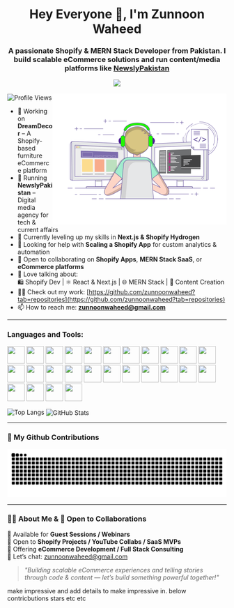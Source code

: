 <h1 align="center">Hey Everyone 👋, I'm Zunnoon Waheed</h1>


<h3 align="center">A passionate Shopify & MERN Stack Developer from Pakistan. I build scalable eCommerce solutions and run content/media platforms like <a href="https://www.youtube.com/@NewslyPakistan" target="_blank">NewslyPakistan</a></h3>

<p align="center">
  <a href="https://github.com/zunnoonwaheed">
    <img src="https://img.shields.io/github/followers/zunnoonwaheed?label=Follow&style=social" />
  </a>


</p>

<img align="right" alt="Coding" width="400" src="https://raw.githubusercontent.com/devSouvik/devSouvik/master/gif3.gif">

<p align="left">
  <img src="https://komarev.com/ghpvc/?username=zunnoonwaheed&label=Profile%20views&color=0e75b6&style=flat" alt="Profile Views" />
</p>

- 🔭 Working on **DreamDecor** – A Shopify-based furniture eCommerce platform  
- 📰 Running **NewslyPakistan** – Digital media agency for tech & current affairs  
- 🌱 Currently leveling up my skills in **Next.js & Shopify Hydrogen**  
- 🤝 Looking for help with **Scaling a Shopify App** for custom analytics & automation  
- 👯 Open to collaborating on **Shopify Apps**, **MERN Stack SaaS**, or **eCommerce platforms**  
- 💬 Love talking about:  
  🛍️ Shopify Dev | ⚛️ React & Next.js | 🌐 MERN Stack | 📰 Content Creation  
- 👨‍💻 Check out my work: [https://github.com/zunnoonwaheed?tab=repositories](https://github.com/zunnoonwaheed?tab=repositories)  
- 📫 How to reach me: **zunnoonwaheed@gmail.com**

---

<h3 align="left">Languages and Tools:</h3>
<p align="left">
  <img src="https://cdn.jsdelivr.net/gh/devicons/devicon/icons/c/c-original.svg" width="40" height="40"/>
  <img src="https://cdn.jsdelivr.net/gh/devicons/devicon/icons/cplusplus/cplusplus-original.svg" width="40" height="40"/>
  <img src="https://cdn.jsdelivr.net/gh/devicons/devicon/icons/csharp/csharp-original.svg" width="40" height="40"/>
  <img src="https://cdn.jsdelivr.net/gh/devicons/devicon/icons/css3/css3-original.svg" width="40" height="40"/>
  <img src="https://cdn.jsdelivr.net/gh/devicons/devicon/icons/docker/docker-original.svg" width="40" height="40"/>
  <img src="https://cdn.jsdelivr.net/gh/devicons/devicon/icons/express/express-original.svg" width="40" height="40"/>
  <img src="https://cdn.jsdelivr.net/gh/devicons/devicon/icons/figma/figma-original.svg" width="40" height="40"/>
  <img src="https://cdn.jsdelivr.net/gh/devicons/devicon/icons/git/git-original.svg" width="40" height="40"/>
  <img src="https://cdn.jsdelivr.net/gh/devicons/devicon/icons/html5/html5-original.svg" width="40" height="40"/>
  <img src="https://cdn.jsdelivr.net/gh/devicons/devicon/icons/javascript/javascript-original.svg" width="40" height="40"/>
  <img src="https://www.vectorlogo.zone/logos/jenkins/jenkins-icon.svg" width="40" height="40"/>
  <img src="https://cdn.jsdelivr.net/gh/devicons/devicon/icons/linux/linux-original.svg" width="40" height="40"/>
  <img src="https://cdn.jsdelivr.net/gh/devicons/devicon/icons/mongodb/mongodb-original.svg" width="40" height="40"/>
  <img src="https://cdn.jsdelivr.net/gh/devicons/devicon/icons/mysql/mysql-original.svg" width="40" height="40"/>
  <img src="https://cdn.jsdelivr.net/gh/devicons/devicon/icons/nginx/nginx-original.svg" width="40" height="40"/>
  <img src="https://cdn.jsdelivr.net/gh/devicons/devicon/icons/nodejs/nodejs-original.svg" width="40" height="40"/>
  <img src="https://cdn.jsdelivr.net/gh/devicons/devicon/icons/pandas/pandas-original.svg" width="40" height="40"/>
  <img src="https://cdn.jsdelivr.net/gh/devicons/devicon/icons/php/php-original.svg" width="40" height="40"/>
  <img src="https://www.vectorlogo.zone/logos/getpostman/getpostman-icon.svg" width="40" height="40"/>
  <img src="https://cdn.jsdelivr.net/gh/devicons/devicon/icons/python/python-original.svg" width="40" height="40"/>
  <img src="https://cdn.jsdelivr.net/gh/devicons/devicon/icons/pytorch/pytorch-original.svg" width="40" height="40"/>
  <img src="https://cdn.jsdelivr.net/gh/devicons/devicon/icons/react/react-original.svg" width="40" height="40"/>
  <img src="https://cdn.jsdelivr.net/gh/devicons/devicon/icons/redux/redux-original.svg" width="40" height="40"/>
  <img src="https://www.vectorlogo.zone/logos/springio/springio-icon.svg" width="40" height="40"/>
  <img src="https://cdn.jsdelivr.net/gh/devicons/devicon/icons/tailwindcss/tailwindcss-plain.svg" width="40" height="40"/>
  <img src="https://cdn.jsdelivr.net/gh/devicons/devicon/icons/tensorflow/tensorflow-original.svg" width="40" height="40"/>
</p>

<p><img align="left" src="https://github-readme-stats.vercel.app/api/top-langs?username=zunnoonwaheed&show_icons=true&locale=en&layout=compact&theme=vue&hide_border=true" alt="Top Langs" /></p>

<p>&nbsp;<img align="center" src="https://github-readme-stats.vercel.app/api?username=zunnoonwaheed&show_icons=true&locale=en&theme=vue&hide_border=true" alt="GitHub Stats" /></p>

---

### 📝 My Github Contributions
![Snake animation](https://github.com/zunnoonwaheed/zunnoonwaheed/blob/output/github-contribution-grid-snake.svg)

---

### 👨‍💼 About Me & 🤝 Open to Collaborations

🎤 Available for **Guest Sessions / Webinars**  
🤝 Open to **Shopify Projects / YouTube Collabs / SaaS MVPs**  
💼 Offering **eCommerce Development / Full Stack Consulting**  
📧 Let’s chat: [zunnoonwaheed@gmail.com](mailto:zunnoonwaheed@gmail.com)

> *"Building scalable eCommerce experiences and telling stories through code & content — let’s build something powerful together!"*

make impressive and add details to make impressive in. below contricbutions stars etc etc
